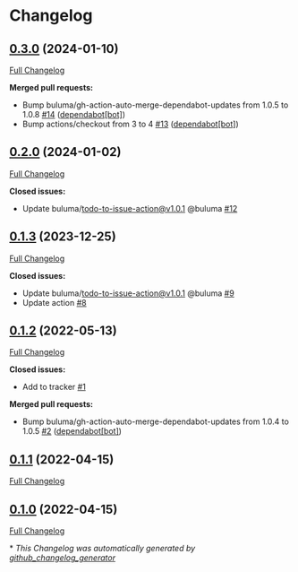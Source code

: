 # Changelog

## [0.3.0](https://github.com/buluma/ansible-role-hostname/tree/0.3.0) (2024-01-10)

[Full Changelog](https://github.com/buluma/ansible-role-hostname/compare/0.2.0...0.3.0)

**Merged pull requests:**

- Bump buluma/gh-action-auto-merge-dependabot-updates from 1.0.5 to 1.0.8 [\#14](https://github.com/buluma/ansible-role-hostname/pull/14) ([dependabot[bot]](https://github.com/apps/dependabot))
- Bump actions/checkout from 3 to 4 [\#13](https://github.com/buluma/ansible-role-hostname/pull/13) ([dependabot[bot]](https://github.com/apps/dependabot))

## [0.2.0](https://github.com/buluma/ansible-role-hostname/tree/0.2.0) (2024-01-02)

[Full Changelog](https://github.com/buluma/ansible-role-hostname/compare/0.1.3...0.2.0)

**Closed issues:**

- Update buluma/todo-to-issue-action@v1.0.1 @buluma [\#12](https://github.com/buluma/ansible-role-hostname/issues/12)

## [0.1.3](https://github.com/buluma/ansible-role-hostname/tree/0.1.3) (2023-12-25)

[Full Changelog](https://github.com/buluma/ansible-role-hostname/compare/0.1.2...0.1.3)

**Closed issues:**

- Update buluma/todo-to-issue-action@v1.0.1 @buluma [\#9](https://github.com/buluma/ansible-role-hostname/issues/9)
- Update action [\#8](https://github.com/buluma/ansible-role-hostname/issues/8)

## [0.1.2](https://github.com/buluma/ansible-role-hostname/tree/0.1.2) (2022-05-13)

[Full Changelog](https://github.com/buluma/ansible-role-hostname/compare/0.1.1...0.1.2)

**Closed issues:**

- Add to tracker [\#1](https://github.com/buluma/ansible-role-hostname/issues/1)

**Merged pull requests:**

- Bump buluma/gh-action-auto-merge-dependabot-updates from 1.0.4 to 1.0.5 [\#2](https://github.com/buluma/ansible-role-hostname/pull/2) ([dependabot[bot]](https://github.com/apps/dependabot))

## [0.1.1](https://github.com/buluma/ansible-role-hostname/tree/0.1.1) (2022-04-15)

[Full Changelog](https://github.com/buluma/ansible-role-hostname/compare/0.1.0...0.1.1)

## [0.1.0](https://github.com/buluma/ansible-role-hostname/tree/0.1.0) (2022-04-15)

[Full Changelog](https://github.com/buluma/ansible-role-hostname/compare/23ac6104159b4cec98b082c611a4affc7f584e30...0.1.0)



\* *This Changelog was automatically generated by [github_changelog_generator](https://github.com/github-changelog-generator/github-changelog-generator)*
